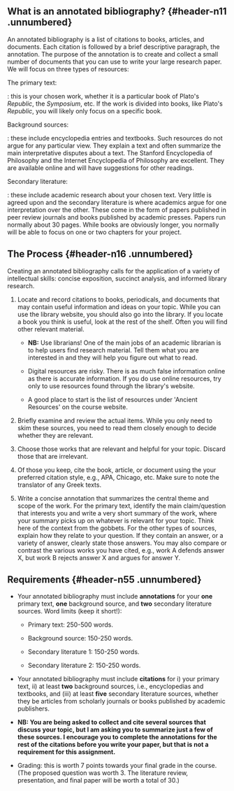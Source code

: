 What is an annotated bibliography? {#header-n11 .unnumbered}
----------------------------------

An annotated bibliography is a list of citations to books, articles, and
documents. Each citation is followed by a brief descriptive paragraph,
the annotation. The purpose of the annotation is to create and collect a
small number of documents that you can use to write your large research
paper. We will focus on three types of resources:

The primary text:

:   this is your chosen work, whether it is a particular book of Plato's
    *Republic*, the *Symposium*, etc. If the work is divided into books,
    like Plato's *Republic*, you will likely only focus on a specific
    book.

Background sources:

:   these include encyclopedia entries and textbooks. Such resources do
    not argue for any particular view. They explain a text and often
    summarize the main interpretative disputes about a text. The
    Stanford Encyclopedia of Philosophy and the Internet Encyclopedia of
    Philosophy are excellent. They are available online and will have
    suggestions for other readings.

Secondary literature:

:   these include academic research about your chosen text. Very little
    is agreed upon and the secondary literature is where academics argue
    for one interpretation over the other. These come in the form of
    papers published in peer review journals and books published by
    academic presses. Papers run normally about 30 pages. While books
    are obviously longer, you normally will be able to focus on one or
    two chapters for your project.

The Process {#header-n16 .unnumbered}
-----------

Creating an annotated bibliography calls for the application of a
variety of intellectual skills: concise exposition, succinct analysis,
and informed library research.

1.  Locate and record citations to books, periodicals, and documents
    that may contain useful information and ideas on your topic. While
    you can use the library website, you should also go into the
    library. If you locate a book you think is useful, look at the rest
    of the shelf. Often you will find other relevant material.

    -   **NB:** Use librarians! One of the main jobs of an academic
        librarian is to help users find research material. Tell them
        what you are interested in and they will help you figure out
        what to read.

    -   Digital resources are risky. There is as much false information
        online as there is accurate information. If you do use online
        resources, try only to use resources found through the library's
        website.

    -   A good place to start is the list of resources under 'Ancient
        Resources' on the course website.

2.  Briefly examine and review the actual items. While you only need to
    skim these sources, you need to read them closely enough to decide
    whether they are relevant.

3.  Choose those works that are relevant and helpful for your topic.
    Discard those that are irrelevant.

4.  Of those you keep, cite the book, article, or document using the
    your preferred citation style, e.g., APA, Chicago, etc. Make sure to
    note the translator of any Greek texts.

5.  Write a concise annotation that summarizes the central theme and
    scope of the work. For the primary text, identify the main
    claim/question that interests you and write a very short summary of
    the work, where your summary picks up on whatever is relevant for
    your topic. Think here of the context from the gobbets. For the
    other types of sources, explain how they relate to your question. If
    they contain an answer, or a variety of answer, clearly state those
    answers. You may also compare or contrast the various works you have
    cited, e.g., work A defends answer X, but work B rejects answer X
    and argues for answer Y.

Requirements {#header-n55 .unnumbered}
------------

-   Your annotated bibliography must include **annotations** for your
    **one** primary text, **one** background source, and **two**
    secondary literature sources. Word limits (keep it short!):

    -   Primary text: 250-500 words.

    -   Background source: 150-250 words.

    -   Secondary literature 1: 150-250 words.

    -   Secondary literature 2: 150-250 words.

-   Your annotated bibliography must include **citations** for i) your
    primary text, ii) at least **two** background sources, i.e.,
    encyclopedias and textbooks, and (iii) at least **five** secondary
    literature sources, whether they be articles from scholarly journals
    or books published by academic publishers.

-   **NB: You are being asked to collect and cite several sources that
    discuss your topic, but I am asking you to summarize just a few of
    these sources. I encourage you to complete the annotations for the
    rest of the citations before you write your paper, but that is not a
    requirement for this assignment.**

-   Grading: this is worth 7 points towards your final grade in the
    course. (The proposed question was worth 3. The literature review,
    presentation, and final paper will be worth a total of 30.)

